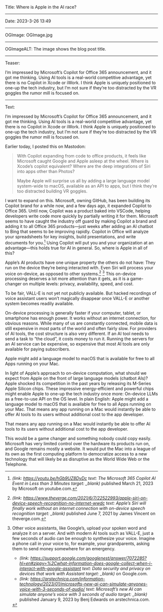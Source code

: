 Title: Where is Apple in the AI race?

----

Date: 2023-3-26 13:49

----

OGImage: OGImage.jpg

----

OGImageALT: The image shows the blog post title.

----

Teaser:

I’m impressed by Microsoft’s Copilot for Office 365 announcement, and it got me thinking. Using AI tools is a real-world competitive advantage, yet there is no Copilot in Xcode or iWork. I think Apple is uniquely positioned to one-up the tech industry, but I’m not sure if they’re too distracted by the VR goggles the rumor mill is focused on.

----

Text:

I’m impressed by Microsoft’s Copilot for Office 365 announcement, and it got me thinking. Using AI tools is a real-world competitive advantage, yet there is no Copilot in Xcode or iWork. I think Apple is uniquely positioned to one-up the tech industry, but I’m not sure if they’re too distracted by the VR goggles the rumor mill is focused on.

Earlier today, I posted this on Mastodon:

> With Copilot expanding from code to office products, it feels like Microsoft caught Google and Apple asleep at the wheel. Where is Xcode’s copilot equivalent? Where are the deep integrations of Siri into apps other than Photos?
> 
> Maybe Apple will surprise us all by adding a large language model system-wide to macOS, available as an API to apps, but I think they’re too distracted building VR goggles.

I want to expand on this. Microsoft, owning GitHub, has been building its Copilot brand for a while now, and a few days ago, it expanded Copilot to Office 365. Until now, Copilot was a product baked into VSCode, helping developers write code more quickly by partially writing it for them. Microsoft seems to have caught the industry off guard by making Copilot a brand and adding it to all Office 365 products—just weeks after adding an AI chatbot to Bing that seems to be improving rapidly. Copilot in Office will analyze your spreadsheets for key insights, build presentations, and write documents for you.[^microsoft] Using Copilot will put you and your organization at an advantage—this holds true for AI in general. So, where is Apple in all of this?

[^microsoft]: <cite>(link: https://youtu.be/hGb9UZ8DyDc text: The Microsoft 365 Copilot AI Event in Less than 3 Minutes target: _blank)</cite> published March 21, 2023 by Microsoft on youtube.com.

Apple’s AI products have one unique property the others do not have: They run on the device they’re being interacted with. Even Siri will process your voice on-device, as opposed to other systems.[^theverge] [^note] This on-device processing deserves a lot more attention than it gets, as it is a game-changer on multiple levels: privacy, availability, speed, and cost.

[^theverge]: <cite>(link: https://www.theverge.com/2021/6/7/22522993/apple-siri-on-device-speech-recognition-no-internet-wwdc text: Apple’s Siri will finally work without an internet connection with on-device speech recognition target: _blank)</cite> published June 7, 2021 by James Vincent on theverge.com.

[^note]:
    Other voice assistants, like Google’s, upload your spoken word and analyze it on a server. And with modern AI tools such as VALL-E, just a few seconds of audio can be enough to synthesize your voice. Imagine a phone call in your voice to, for example, your grandparents, asking them to send money somewhere for an emergency.
    
    - <cite>(link: https://support.google.com/googlenest/answer/7072285?hl=en#zippy=%2Cwhat-information-does-google-collect-when-i-interact-with-google-assistant text: Data security and privacy on devices that work with Assistant target: _blank)</cite> on Google.com.
    - <cite>(link: https://arstechnica.com/information-technology/2023/01/microsofts-new-ai-can-simulate-anyones-voice-with-3-seconds-of-audio/ text: Microsoft’s new AI can simulate anyone’s voice with 3 seconds of audio target: _blank)</cite> published January 9, 2023 by Benj Edwards on arstechnica.com.

To be fair, VALL-E is not yet not publicly available. But hacked recordings of voice assistant users won’t magically disappear once VALL-E or another system becomes readily available.

On-device processing is generally faster if your computer, tablet, or smartphone has enough power. It works without an internet connection, for obvious reasons. While many of us are constantly connected, mobile data is still expensive in most parts of the world and often fairly slow. For providers of AI tools, the cost structure is also very different. If an AI tool needs to send a task to “the cloud”, it costs money to run it. Running the servers for an AI service can be expensive, so expensive that most AI tools are only available for paying subscribers.

<p class=quotable>Apple might add a language model to macOS that is available for free to all Apps running on your Mac.</p>

In light of Apple’s approach to on-device computation, what should we expect from Apple on the front of large language models (chatbot AIs)? Apple shocked its competition in the past years by releasing its M-Series Apple Silicon chips. These impressive energy-efficient and powerful chips might enable Apple to one-up the tech industry once more: On-device LLMs as a free-to-use API on the OS level. In plain English: Apple might add a language model to macOS that is available for free to all Apps running on your Mac. That means any app running on a Mac would instantly be able to offer AI tools to its users without additional cost to the app developer.

<p class=quotable>That means any app running on a Mac would instantly be able to offer AI tools to its users without additional cost to the app developer.</p>

This would be a game changer and something nobody could copy easily. Microsoft has very limited control over the hardware its products run on, and Google remains mostly a website. It would put the Mac into a league of its own as the first computing platform to democratize access to a new technology that will likely be as disruptive as the World Wide Web or the Telephone.